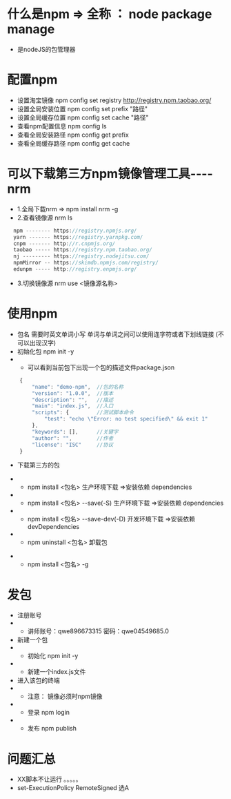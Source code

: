 # 什么是npm   =>  全称 ：  node package manage
- 是nodeJS的包管理器


# 配置npm
- 设置淘宝镜像  npm config set registry http://registry.npm.taobao.org/
- 设置全局安装位置  npm config set prefix "路径"
- 设置全局缓存位置  npm config set cache "路径"
- 查看npm配置信息  npm config ls
- 查看全局安装路径 npm config get prefix 
- 查看全局缓存路径 npm config get cache

# 可以下载第三方npm镜像管理工具----nrm
- 1.全局下载nrm =>  npm install nrm -g
- 2.查看镜像源  nrm ls
```javascript
  npm -------- https://registry.npmjs.org/
  yarn ------- https://registry.yarnpkg.com/
  cnpm ------- http://r.cnpmjs.org/
  taobao ----- https://registry.npm.taobao.org/
  nj --------- https://registry.nodejitsu.com/
  npmMirror -- https://skimdb.npmjs.com/registry/
  edunpm ----- http://registry.enpmjs.org/

```
- 3.切换镜像源  nrm use <镜像源名称>

# 使用npm 
- 包名  需要时英文单词小写   单词与单词之间可以使用连字符或者下划线链接  (不可以出现汉字)
- 初始化包  npm init -y
- - 可以看到当前包下出现一个包的描述文件package.json
```javascript
    {
        "name": "demo-npm",  //包的名称
        "version": "1.0.0",  //版本
        "description": "",   //描述
        "main": "index.js",  //入口
        "scripts": {         //测试脚本命令
            "test": "echo \"Error: no test specified\" && exit 1"
        },
        "keywords": [],      //关键字
        "author": "",        //作者
        "license": "ISC"     //协议
    }


```
- 下载第三方的包 
<!-- 本地下载 -->
- - npm install <包名>          生产环境下载   =>安装依赖 dependencies
- - npm install <包名> --save(-S)   生产环境下载   =>安装依赖 dependencies
- - npm install <包名> --save-dev(-D)   开发环境下载   =>安装依赖 devDependencies
- - npm uninstall <包名>  卸载包
<!-- 全局下载 -->
- - npm install <包名> -g   

# 发包
- 注册账号
- - 讲师账号：qwe896673315   密码：qwe04549685.0
- 新建一个包
- - 初始化  npm init -y
- - 新建一个index.js文件
- 进入该包的终端
- - 注意： 镜像必须时npm镜像
- - 登录  npm login
- - 发布  npm publish


# 问题汇总
- XX脚本不让运行 。。。。。
- set-ExecutionPolicy RemoteSigned    选A 